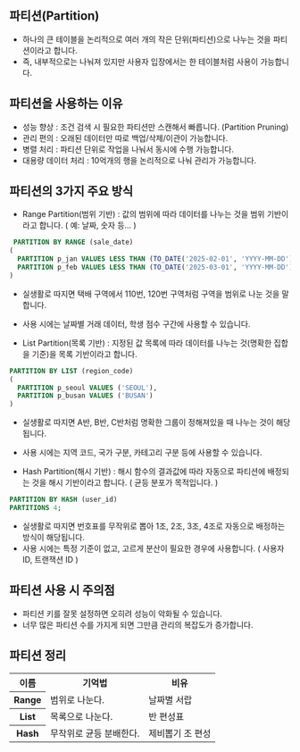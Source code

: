 파티션(Partition)
-----------------------------
- 하나의 큰 테이블을 논리적으로 여러 개의 작은 단위(파티션)으로 나누는 것을 파티션이라고 합니다.
- 즉, 내부적으로는 나눠져 있지만 사용자 입장에서는 한 테이블처럼 사용이 가능합니다.

파티션을 사용하는 이유
----------------------------------
- 성능 향상 : 조건 검색 시 필요한 파티션만 스캔해서 빠릅니다. (Partition Pruning)
- 관리 편의 : 오래된 데이터만 따로 백업/삭제/이관이 가능합니다.
- 병렬 처리 : 파티션 단위로 작업을 나눠서 동시에 수행 가능합니다.
- 대용량 데이터 처리 : 10억개의 행을 논리적으로 나눠 관리가 가능합니다.

파티션의 3가지 주요 방식 
-----------------------------------
- Range Partition(범위 기반) : 값의 범위에 따라 데이터를 나누는 것을 범위 기반이라고 합니다. ( 예: 날짜, 숫자 등... )

```sql
 PARTITION BY RANGE (sale_date)
(
  PARTITION p_jan VALUES LESS THAN (TO_DATE('2025-02-01', 'YYYY-MM-DD')),
  PARTITION p_feb VALUES LESS THAN (TO_DATE('2025-03-01', 'YYYY-MM-DD'))
)
```
- 실생활로 따지면 택배 구역에서 110번, 120번 구역처럼 구역을 범위로 나눈 것을 말합니다.
- 사용 시에는 날짜별 거래 데이터, 학생 점수 구간에 사용할 수 있습니다.

- List Partition(목록 기반) : 지정된 값 목록에 따라 데이터를 나누는 것(명확한 집합을 기준)을 목록 기반이라고 합니다.

```sql
PARTITION BY LIST (region_code)
(
  PARTITION p_seoul VALUES ('SEOUL'),
  PARTITION p_busan VALUES ('BUSAN')
)
```
- 실생활로 따지면 A반, B반, C반처럼 명확한 그룹이 정해져있을 때 나누는 것이 해당됩니다.
- 사용 시에는 지역 코드, 국가 구분, 카테고리 구분 등에 사용할 수 있습니다.

- Hash Partition(해시 기반) : 해시 함수의 결과값에 따라 자동으로 파티션에 배정되는 것을 해시 기반이라고 합니다. ( 균등 분포가 목적입니다. )

```sql
PARTITION BY HASH (user_id)
PARTITIONS 4;
```
- 실생활로 따지면 번호표를 무작위로 뽑아 1조, 2조, 3조, 4조로 자동으로 배정하는 방식이 해당됩니다.
- 사용 시에는 특정 기준이 없고, 고르게 분산이 필요한 경우에 사용합니다. ( 사용자 ID, 트랜잭션 ID )

파티션 사용 시 주의점
-----------------------------------------
- 파티션 키를 잘못 설정하면 오히려 성능이 악화될 수 있습니다.
- 너무 많은 파티션 수를 가지게 되면 그만큼 관리의 복잡도가 증가합니다.

파티션 정리
-----------------------------------------
<table>
  <tr>
    <th>이름</th>
    <th>기억법</th>
    <th>비유</th>
  </tr>
  <tr>
    <th>Range</th>
    <td>범위로 나눈다.</td>
    <td>날짜별 서랍</td>
  </tr>
  <tr>
    <th>List</th>
    <td>목록으로 나눈다.</td>
    <td>반 편성표</td>
  </tr>
  <tr>
    <th>Hash</th>
    <td>무작위로 균등 분배한다.</td>
    <td>제비뽑기 조 편성</td>
  </tr>
</table>
